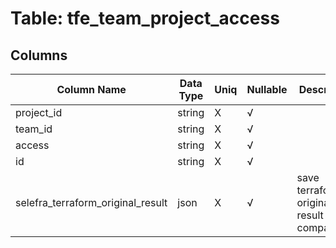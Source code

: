 # Table: tfe_team_project_access

## Columns 

|  Column Name   |  Data Type  | Uniq | Nullable | Description | 
|  ----  | ----  | ----  | ----  | ---- | 
| project_id | string | X | √ |  | 
| team_id | string | X | √ |  | 
| access | string | X | √ |  | 
| id | string | X | √ |  | 
| selefra_terraform_original_result | json | X | √ | save terraform original result for compatibility | 


